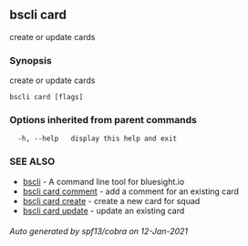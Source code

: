 ## bscli card

create or update cards

### Synopsis

create or update cards
	

```
bscli card [flags]
```

### Options inherited from parent commands

```
  -h, --help   display this help and exit
```

### SEE ALSO

* [bscli](bscli.md)	 - A command line tool for bluesight.io
* [bscli card comment](bscli_card_comment.md)	 - add a comment for an existing card
* [bscli card create](bscli_card_create.md)	 - create a new card for squad
* [bscli card update](bscli_card_update.md)	 - update an existing card

###### Auto generated by spf13/cobra on 12-Jan-2021
